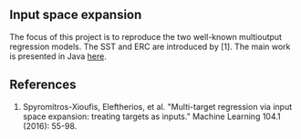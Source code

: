 ## Input space expansion

The focus of this project is to reproduce the two well-known multioutput regression models. The SST and ERC are introduced by [1]. The main work is presented in Java [here](https://github.com/lefman/mulan-extended).


## References
<ol>
<li> Spyromitros-Xioufis, Eleftherios, et al. "Multi-target regression via input space expansion: treating targets as inputs." Machine Learning 104.1 (2016): 55-98. </li>
</ol>